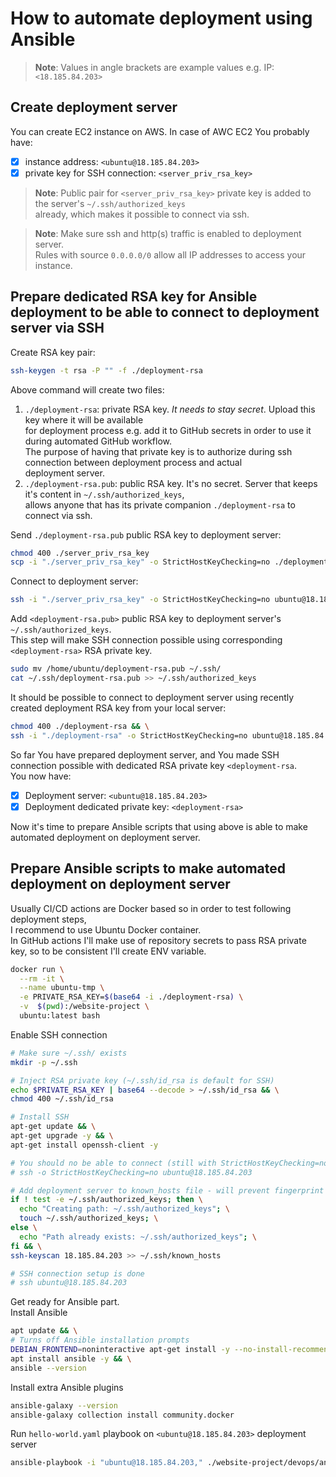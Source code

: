 # How to automate deployment using Ansible

> **Note**: Values in angle brackets are example values e.g. IP: `<18.185.84.203>`

## Create deployment server

You can create EC2 instance on AWS. In case of AWC EC2 You probably have:
- [x] instance address: `<ubuntu@18.185.84.203>`
- [x] private key for SSH connection: `<server_priv_rsa_key>`<br>

> **Note**: Public pair for `<server_priv_rsa_key>` private key is added to the server's `~/.ssh/authorized_keys`<br>
> already, which makes it possible to connect via ssh.

> **Note**: Make sure ssh and http(s) traffic is enabled to deployment server.<br>
> Rules with source `0.0.0.0/0` allow all IP addresses to access your instance.

## Prepare dedicated RSA key for Ansible deployment to be able to connect to deployment server via SSH

Create RSA key pair:
```bash
ssh-keygen -t rsa -P "" -f ./deployment-rsa
```
Above command will create two files:
1. `./deployment-rsa`: private RSA key. *It needs to stay secret*. Upload this key where it will be available<br>
for deployment process e.g. add it to GitHub secrets in order to use it during automated GitHub workflow.<br>
The purpose of having that private key is to authorize during ssh connection between deployment process and actual<br>
deployment server.
2. `./deployment-rsa.pub`: public RSA key. It's no secret. Server that keeps it's content in `~/.ssh/authorized_keys`,<br>
allows anyone that has its private companion `./deployment-rsa` to connect via ssh.

Send `./deployment-rsa.pub` public RSA key to deployment server:
```bash
chmod 400 ./server_priv_rsa_key
scp -i "./server_priv_rsa_key" -o StrictHostKeyChecking=no ./deployment-rsa.pub ubuntu@18.185.84.203:/home/ubuntu
```

Connect to deployment server:
```bash
ssh -i "./server_priv_rsa_key" -o StrictHostKeyChecking=no ubuntu@18.185.84.203
```

Add `<deployment-rsa.pub>` public RSA key to deployment server's `~/.ssh/authorized_keys`.<br>
This step will make SSH connection possible using corresponding `<deployment-rsa>` RSA private key.
```bash
sudo mv /home/ubuntu/deployment-rsa.pub ~/.ssh/
cat ~/.ssh/deployment-rsa.pub >> ~/.ssh/authorized_keys
```

It should be possible to connect to deployment server using recently created deployment RSA key from your local server:
```bash
chmod 400 ./deployment-rsa && \
ssh -i "./deployment-rsa" -o StrictHostKeyChecking=no ubuntu@18.185.84.203
```

So far You have prepared deployment server, and You made SSH connection possible with dedicated RSA private key `<deployment-rsa`.<br>
You now have:
- [x] Deployment server: `<ubuntu@18.185.84.203>`
- [x] Deployment dedicated private key: `<deployment-rsa>`

Now it's time to prepare Ansible scripts that using above is able to make automated deployment on deployment server.

## Prepare Ansible scripts to make automated deployment on deployment server

Usually CI/CD actions are Docker based so in order to test following deployment steps,<br>
I recommend to use Ubuntu Docker container.<br>
In GitHub actions I'll make use of repository secrets to pass RSA private key, so to be consistent I'll create ENV variable.
```bash
docker run \
  --rm -it \
  --name ubuntu-tmp \
  -e PRIVATE_RSA_KEY=$(base64 -i ./deployment-rsa) \
  -v  $(pwd):/website-project \
  ubuntu:latest bash
```

Enable SSH connection
```bash
# Make sure ~/.ssh/ exists
mkdir -p ~/.ssh

# Inject RSA private key (~/.ssh/id_rsa is default for SSH)
echo $PRIVATE_RSA_KEY | base64 --decode > ~/.ssh/id_rsa && \
chmod 400 ~/.ssh/id_rsa

# Install SSH
apt-get update && \
apt-get upgrade -y && \
apt-get install openssh-client -y

# You should no be able to connect (still with StrictHostKeyChecking=no flag)
# ssh -o StrictHostKeyChecking=no ubuntu@18.185.84.203

# Add deployment server to known_hosts file - will prevent fingerprint prompt
if ! test -e ~/.ssh/authorized_keys; then \
  echo "Creating path: ~/.ssh/authorized_keys"; \
  touch ~/.ssh/authorized_keys; \
else \
  echo "Path already exists: ~/.ssh/authorized_keys"; \
fi && \
ssh-keyscan 18.185.84.203 >> ~/.ssh/known_hosts

# SSH connection setup is done
# ssh ubuntu@18.185.84.203
```

Get ready for Ansible part.<br>
Install Ansible
```bash
apt update && \
# Turns off Ansible installation prompts
DEBIAN_FRONTEND=noninteractive apt-get install -y --no-install-recommends tzdata && \
apt install ansible -y && \
ansible --version
```

Install extra Ansible plugins
```bash
ansible-galaxy --version
ansible-galaxy collection install community.docker
```

Run `hello-world.yaml` playbook on `<ubuntu@18.185.84.203>` deployment server
```bash
ansible-playbook -i "ubuntu@18.185.84.203," ./website-project/devops/ansible/playbooks/hello-world.yaml
```
